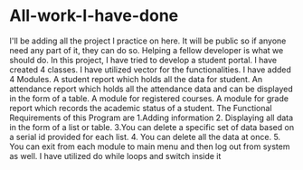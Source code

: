 # All-work-I-have-done
I'll be adding all the project I practice on here. It will be public so if anyone need any part of it, they can do so. Helping a fellow developer is what we should do.
In this project, I have tried to develop a student portal. I have created 4 classes. I have utilized vector for the functionalities. I have added 4 Modules. A student report which holds all the data for student.
An attendance report which holds all the attendance data and can be displayed in the form of a table.
A module for registered courses.
A module for grade report which records the academic status of a student.
The Functional Requirements of this Program are 1.Adding information 2. Displaying all data in the form of a list or table. 3.You can delete a specific set of data based 
on a serial id provided for each list. 4. You can delete all the data at once. 5. You can exit from each module to main menu and then log out from system as well.
I have utilized do while loops and switch inside it

